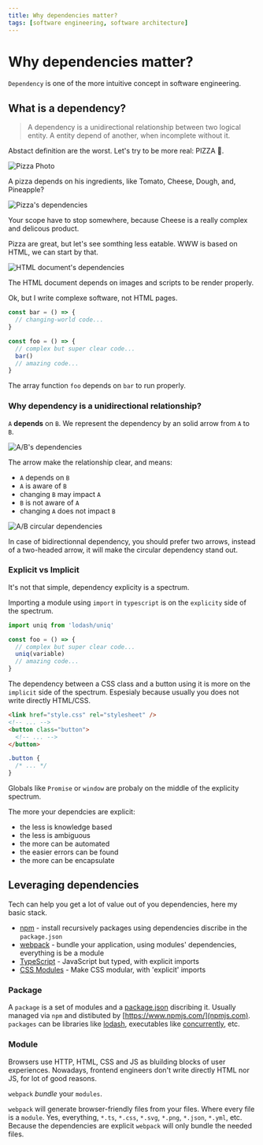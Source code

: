 ```yaml
---
title: Why dependencies matter?
tags: [software engineering, software architecture]
---
```


# Why dependencies matter?

`Dependency` is one of the more intuitive concept in software engineering.


## What is a dependency?

> A dependency is a unidirectional relationship between two logical entity. A entity depend of another, when incomplete without it.

Abstact definition are the worst. Let's try to be more real: PIZZA 🍕.

![Pizza Photo](./pizza.jpg)

A pizza depends on his ingredients, like Tomato, Cheese, Dough, and, Pineapple?

![Pizza's dependencies](./pizza.svg)

Your scope have to stop somewhere, because Cheese is a really complex and delicous product.

Pizza are great, but let's see somthing less eatable. WWW is based on HTML, we can start by that.

![HTML document's dependencies](./html.svg)

The HTML document depends on images and scripts to be render properly.

Ok, but I write complexe software, not HTML pages.

```typescript
const bar = () => {
  // changing-world code...
}

const foo = () => {
  // complex but super clear code...
  bar()
  // amazing code...
}
```

The array function `foo` depends on `bar` to run properly.


### Why dependency is a unidirectional relationship?

`A` **depends** on `B`. We represent the dependency by an solid arrow from `A` to `B`.

![A/B's dependencies](./a-b.svg)

The arrow make the relationship clear, and means:

- `A` depends on `B`
- `A` is aware of `B`
- changing `B` may impact `A`
- `B` is not aware of `A`
- changing `A` does not impact `B`

![A/B circular dependencies](./a-b-circular.svg)

In case of bidirectionnal dependency, you should prefer two arrows, instead of a two-headed arrow, it will make the circular dependency stand out.


### Explicit vs Implicit

It's not that simple, dependency explicity is a spectrum.

Importing a module using `import` in `typescript` is on the `explicity` side of the spectrum.

```typescript
import uniq from 'lodash/uniq'

const foo = () => {
  // complex but super clear code...
  uniq(variable)
  // amazing code...
}
```

The dependency between a CSS class and a button using it is more on the `implicit` side of the spectrum. Espesialy because usually you does not write directly HTML/CSS.

```html
<link href="style.css" rel="stylesheet" />
<!-- ... -->
<button class="button">
  <!-- ... -->
</button>
```

```css
.button {
  /* ... */
}
```

Globals like `Promise` or `window` are probaly on the middle of the explicity spectrum.

The more your dependcies are explicit:

- the less is knowledge based
- the less is ambiguous
- the more can be automated
- the easier errors can be found
- the more can be encapsulate


## Leveraging dependencies

Tech can help you get a lot of value out of you dependencies, here my basic stack.

- [npm](https://www.npmjs.com/) - install recursively packages using dependencies discribe in the `package.json`
- [webpack](https://webpack.js.org/) - bundle your application, using modules' dependencies, everything is be a module
- [TypeScript](https://www.typescriptlang.org/) - JavaScript but typed, with explicit imports
- [CSS Modules](https://github.com/css-modules/css-modules) - Make CSS modular, with 'explicit' imports


### Package

A `package` is a set of modules and a [package.json](https://docs.npmjs.com/cli/v7/configuring-npm/package-json) discribing it. Usually managed via `npm` and distibuted by [https://www.npmjs.com/](npmjs.com). `packages` can be libraries like [lodash](https://www.npmjs.com/package/lodash), executables like [concurrently](https://www.npmjs.com/package/concurrently), etc.
<!-- TODO: find more examples -->


### Module

Browsers use HTTP, HTML, CSS and JS as bluilding blocks of user experiences. Nowadays, frontend engineers don't write directly HTML nor JS, for lot of good reasons.
<!-- TODO: find resources about 'good reasons to not wrote HTML/JS/CSS directly' -->

`webpack` *bundle* your `modules`.

`webpack` will generate browser-friendly files from your files. Where every file is a `module`. Yes, everything, `*.ts`, `*.css`, `*.svg`, `*.png`, `*.json`, `*.yml`, etc. Because the dependencies are explicit `webpack` will only bundle the needed files.
